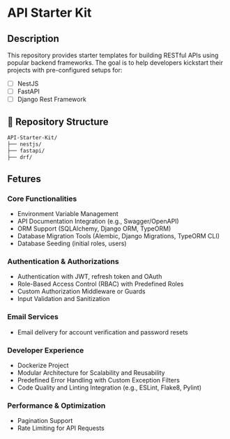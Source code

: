 # API Starter Kit

## Description

This repository provides starter templates for building RESTful APIs using popular backend frameworks. The goal is to help developers kickstart their projects with pre-configured setups for:

- [ ] NestJS
- [ ] FastAPI
- [ ] Django Rest Framework

## 📂 Repository Structure

```bash
API-Starter-Kit/
├── nestjs/
├── fastapi/
├── drf/
```

## Fetures

### Core Functionalities

- Environment Variable Management
- API Documentation Integration (e.g., Swagger/OpenAPI)
- ORM Support (SQLAlchemy, Django ORM, TypeORM)
- Database Migration Tools (Alembic, Django Migrations, TypeORM CLI)
- Database Seeding (initial roles, users)

### Authentication & Authorizations

- Authentication with JWT, refresh token and OAuth
- Role-Based Access Control (RBAC) with Predefined Roles
- Custom Authorization Middleware or Guards
- Input Validation and Sanitization

### Email Services

- Email delivery for account verification and password resets

### Developer Experience

- Dockerize Project
- Modular Architecture for Scalability and Reusability
- Predefined Error Handling with Custom Exception Filters
- Code Quality and Linting Integration (e.g., ESLint, Flake8, Pylint)

### Performance & Optimization

- Pagination Support
- Rate Limiting for API Requests
